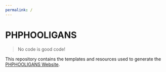 ```yaml
---
permalink: /
---
```


 PHPHOOLIGANS
==============

> No code is good code!

This repository contains the templates and resources used to generate the
[PHPHOOLIGANS Website](https://github.com/PHPHOOLIGANS/phphooligans.github.io/).
